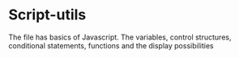 # Script-utils
The file has basics of Javascript. The variables, control structures, conditional statements, functions and the display possibilities
